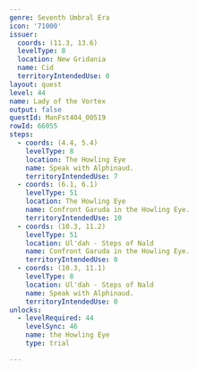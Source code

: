```yaml
---
genre: Seventh Umbral Era
icon: '71000'
issuer:
  coords: (11.3, 13.6)
  levelType: 8
  location: New Gridania
  name: Cid
  territoryIntendedUse: 0
layout: quest
level: 44
name: Lady of the Vortex
output: false
questId: ManFst404_00519
rowId: 66055
steps:
  - coords: (4.4, 5.4)
    levelType: 8
    location: The Howling Eye
    name: Speak with Alphinaud.
    territoryIntendedUse: 7
  - coords: (6.1, 6.1)
    levelType: 51
    location: The Howling Eye
    name: Confront Garuda in the Howling Eye.
    territoryIntendedUse: 10
  - coords: (10.3, 11.2)
    levelType: 51
    location: Ul'dah - Steps of Nald
    name: Confront Garuda in the Howling Eye.
    territoryIntendedUse: 0
  - coords: (10.3, 11.1)
    levelType: 8
    location: Ul'dah - Steps of Nald
    name: Speak with Alphinaud.
    territoryIntendedUse: 0
unlocks:
  - levelRequired: 44
    levelSync: 46
    name: the Howling Eye
    type: trial

---
```

